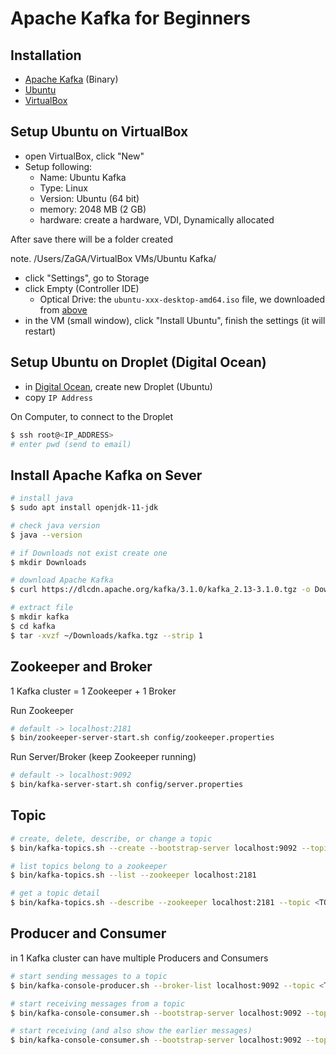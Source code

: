 # Apache Kafka for Beginners

## Installation

- [Apache Kafka](https://kafka.apache.org/downloads) (Binary)
- [Ubuntu](https://ubuntu.com/#download)
- [VirtualBox](https://www.virtualbox.org/wiki/Downloads)

## Setup Ubuntu on VirtualBox

- open VirtualBox, click "New"
- Setup following:
  - Name: Ubuntu Kafka
  - Type: Linux
  - Version: Ubuntu (64 bit)
  - memory: 2048 MB (2 GB)
  - hardware: create a hardware, VDI, Dynamically allocated

After save there will be a folder created

note. /Users/ZaGA/VirtualBox VMs/Ubuntu Kafka/

- click "Settings", go to Storage
- click Empty (Controller IDE)
  - Optical Drive: the `ubuntu-xxx-desktop-amd64.iso` file, we downloaded from [above](#installation)
- in the VM (small window), click "Install Ubuntu", finish the settings (it will restart)

## Setup Ubuntu on Droplet (Digital Ocean)

- in [Digital Ocean](https://cloud.digitalocean.com), create new Droplet (Ubuntu)
- copy `IP Address`

On Computer, to connect to the Droplet

```bash
$ ssh root@<IP_ADDRESS>
# enter pwd (send to email)
```

## Install Apache Kafka on Sever

```bash
# install java
$ sudo apt install openjdk-11-jdk

# check java version
$ java --version
```

```bash
# if Downloads not exist create one
$ mkdir Downloads

# download Apache Kafka
$ curl https://dlcdn.apache.org/kafka/3.1.0/kafka_2.13-3.1.0.tgz -o Downloads/kafka.tgz

# extract file
$ mkdir kafka
$ cd kafka
$ tar -xvzf ~/Downloads/kafka.tgz --strip 1
```

## Zookeeper and Broker

1 Kafka cluster = 1 Zookeeper + 1 Broker

Run Zookeeper

```bash
# default -> localhost:2181
$ bin/zookeeper-server-start.sh config/zookeeper.properties
```

Run Server/Broker (keep Zookeeper running)

```bash
# default -> localhost:9092
$ bin/kafka-server-start.sh config/server.properties
```

## Topic

```bash
# create, delete, describe, or change a topic
$ bin/kafka-topics.sh --create --bootstrap-server localhost:9092 --topic <TOPIC_NAME>
```

```bash
# list topics belong to a zookeeper
$ bin/kafka-topics.sh --list --zookeeper localhost:2181

# get a topic detail
$ bin/kafka-topics.sh --describe --zookeeper localhost:2181 --topic <TOPIC_NAME>
```

## Producer and Consumer

in 1 Kafka cluster can have multiple Producers and Consumers

```bash
# start sending messages to a topic
$ bin/kafka-console-producer.sh --broker-list localhost:9092 --topic <TOPIC_NAME>
```

```bash
# start receiving messages from a topic
$ bin/kafka-console-consumer.sh --bootstrap-server localhost:9092 --topic <TOPIC_NAME>

# start receiving (and also show the earlier messages)
$ bin/kafka-console-consumer.sh --bootstrap-server localhost:9092 --topic <TOPIC_NAME> --from-beginning
```

